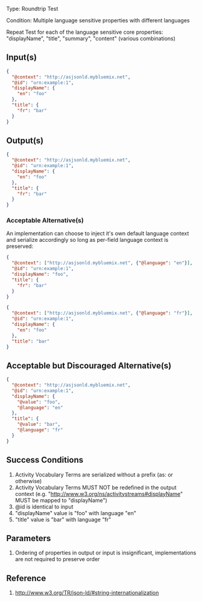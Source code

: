 Type:      Roundtrip Test

Condition: Multiple language sensitive properties with different languages

Repeat Test for each of the language sensitive core properties: "displayName", "title", "summary", "content" (various combinations)

## Input(s)

```json
{
  "@context": "http://asjsonld.mybluemix.net",
  "@id": "urn:example:1",
  "displayName": {
    "en": "foo"
  },
  "title": {
    "fr": "bar"
  }
}
```

## Output(s)

```json
{
  "@context": "http://asjsonld.mybluemix.net",
  "@id": "urn:example:1",
  "displayName": {
    "en": "foo"
  },
  "title": {
    "fr": "bar"
  }
}
```

### Acceptable Alternative(s)

An implementation can choose to inject it's own default language context and serialize accordingly so long as per-field language context is preserved:

```json
{
  "@context": ["http://asjsonld.mybluemix.net", {"@language": "en"}],
  "@id": "urn:example:1",
  "displayName": "foo",
  "title": {
    "fr": "bar"
  }
}
```

```json
{
  "@context": ["http://asjsonld.mybluemix.net", {"@language": "fr"}],
  "@id": "urn:example:1",
  "displayName": {
    "en": "foo"
  },
  "title": "bar"
}
```

## Acceptable but Discouraged Alternative(s)

```json
{
  "@context": "http://asjsonld.mybluemix.net",
  "@id": "urn:example:1",
  "displayName": {
    "@value": "foo",
    "@language": "en"
  },
  "title": {
    "@value": "bar",
    "@language": "fr"
  }
}
```

## Success Conditions

1. Activity Vocabulary Terms are serialized without a prefix (as: or otherwise)
1. Activity Vocabulary Terms MUST NOT be redefined in the output context (e.g. "http://www.w3.org/ns/activitystreams#displayName" MUST be mapped to "displayName")
1. @id is identical to input
1. "displayName" value is "foo" with language "en"
1. "title" value is "bar" with language "fr"

## Parameters

1. Ordering of properties in output or input is insignificant, implementations are not required to preserve order

## Reference

1. http://www.w3.org/TR/json-ld/#string-internationalization
